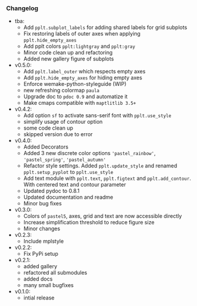 ### Changelog
- tba:
    - Add `pplt.subplot_labels` for adding shared labels for grid subplots
    - Fix restoring labels of outer axes when applying `pplt.hide_empty_axes`
    - Add pplt colors `pplt:lightgray` and `pplt:gray`
    - Minor code clean up and refactoring
    - Added new gallery figure of subplots
- v0.5.0:
    - Add `pplt.label_outer` which respects empty axes
    - Add `pplt.hide_empty_axes` for hiding empty axes
    - Enforce wemake-python-styleguide (WIP)
    - new refreshing colormap `paula`
    - Upgrade doc to `pdoc 0.9` and automatize it
    - Make cmaps compatible with `maptlitlib 3.5+`
- v0.4.2:
    - Add option `sf` to activate sans-serif font with `pplt.use_style`
    - simplify usage of contour option
    - some code clean up
    - skipped version due to error
- v0.4.0:
    - Added Decorators
    - Added 3 new discrete color options `'pastel_rainbow'`, `'pastel_spring'`, `'pastel_autumn'`
    - Refactor style settings. Added `pplt.update_style` and renamed `pplt.setup_pyplot` to `pplt.use_style`
    - Add text module with `pplt.text`, `pplt.figtext` and `pplt.add_contour`. With centered text and contour parameter
    - Updated pydoc to 0.8.1
    - Updated documentation and readme
    - Minor bug fixes
- v0.3.0:
    - Colors of `pastel5`, axes, grid and text are now accessible directly
    - Increase simplification threshold to reduce figure size
    - Minor changes
- v0.2.3:
    - Include mplstyle
- v0.2.2:
    - Fix PyPi setup
- v0.2.1:
    - added gallery
    - refactored all submodules
    - added docs
    - many small bugfixes
- v0.1.0:
    - intial release
